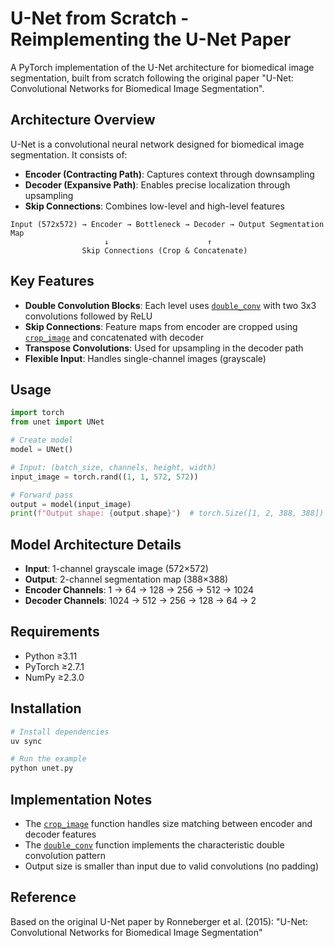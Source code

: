 # U-Net from Scratch - Reimplementing the U-Net Paper

A PyTorch implementation of the U-Net architecture for biomedical image segmentation, built from scratch following the original paper "U-Net: Convolutional Networks for Biomedical Image Segmentation".

## Architecture Overview

U-Net is a convolutional neural network designed for biomedical image segmentation. It consists of:

- **Encoder (Contracting Path)**: Captures context through downsampling
- **Decoder (Expansive Path)**: Enables precise localization through upsampling
- **Skip Connections**: Combines low-level and high-level features

```
Input (572x572) → Encoder → Bottleneck → Decoder → Output Segmentation Map
                     ↓                      ↑
                Skip Connections (Crop & Concatenate)
```

## Key Features

- **Double Convolution Blocks**: Each level uses [`double_conv`](unet.py) with two 3x3 convolutions followed by ReLU
- **Skip Connections**: Feature maps from encoder are cropped using [`crop_image`](unet.py) and concatenated with decoder
- **Transpose Convolutions**: Used for upsampling in the decoder path
- **Flexible Input**: Handles single-channel images (grayscale)

## Usage

```python
import torch
from unet import UNet

# Create model
model = UNet()

# Input: (batch_size, channels, height, width)
input_image = torch.rand((1, 1, 572, 572))

# Forward pass
output = model(input_image)
print(f"Output shape: {output.shape}")  # torch.Size([1, 2, 388, 388])
```

## Model Architecture Details

- **Input**: 1-channel grayscale image (572×572)
- **Output**: 2-channel segmentation map (388×388)
- **Encoder Channels**: 1 → 64 → 128 → 256 → 512 → 1024
- **Decoder Channels**: 1024 → 512 → 256 → 128 → 64 → 2

## Requirements


- Python ≥3.11
- PyTorch ≥2.7.1
- NumPy ≥2.3.0

## Installation

```bash
# Install dependencies
uv sync

# Run the example
python unet.py
```

## Implementation Notes

- The [`crop_image`](unet.py) function handles size matching between encoder and decoder features
- The [`double_conv`](unet.py) function implements the characteristic double convolution pattern
- Output size is smaller than input due to valid convolutions (no padding)

## Reference

Based on the original U-Net paper by Ronneberger et al. (2015): "U-Net: Convolutional Networks for Biomedical Image Segmentation"
